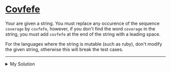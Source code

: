 # [Covfefe](https://www.codewars.com/kata/592fd8f752ee71ac7e00008a)

Your are given a string. You must replace any occurence of the sequence `coverage` by `covfefe`, however, if you don't
find the word `coverage` in the string, you must add `covfefe` at the end of the string with a leading space.

For the languages where the string is mutable (such as ruby), don't modify the given string, otherwise this will break
the test cases.

---

<details><summary>My Solution</summary>

```js
function covfefe(str) {
  let reg = /coverage/g;
  if (!reg.test(str)) return str + " covfefe";
  else return str.replace(reg, "covfefe");
}
```

</details>
